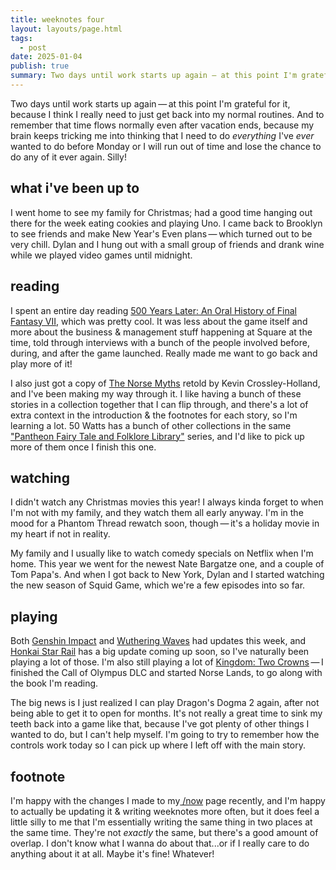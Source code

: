 ```yaml
---
title: weeknotes four
layout: layouts/page.html
tags:
  - post
date: 2025-01-04
publish: true
summary: Two days until work starts up again — at this point I'm grateful for it, because I think I really need to just get back into my normal routines.
---
```

Two days until work starts up again — at this point I'm grateful for it, because I think I really need to just get back into my normal routines. And to remember that time flows normally even after vacation ends, because my brain keeps tricking me into thinking that I need to do *everything* I've *ever* wanted to do before Monday or I will run out of time and lose the chance to do any of it ever again. Silly!

## what i've been up to
I went home to see my family for Christmas; had a good time hanging out there for the week eating cookies and playing Uno. I came back to Brooklyn to see friends and make New Year's Even plans — which turned out to be very chill. Dylan and I hung out with a small group of friends and drank wine while we played video games until midnight. 

## reading
I spent an entire day reading [500 Years Later: An Oral History of Final Fantasy VII](https://readonlymemory.com/shop/book/500-years-2nd-edition/), which was pretty cool. It was less about the game itself and more about the business & management stuff happening at Square at the time, told through interviews with a bunch of the people involved before, during, and after the game launched. Really made me want to go back and play more of it! 

I also just got a copy of [The Norse Myths](https://50wattsbooks.com/products/the-norse-myths-the-pantheon-fairy-tale-and-folklore-library) retold by Kevin Crossley-Holland, and I've been making my way through it. I like having a bunch of these stories in a collection together that I can flip through, and there's a lot of extra context in the introduction & the footnotes for each story, so I'm learning a lot. 50 Watts has a bunch of other collections in the same ["Pantheon Fairy Tale and Folklore Library"](https://50wattsbooks.com/search?q=pantheon+folk) series, and I'd like to pick up more of them once I finish this one.

## watching
I didn't watch any Christmas movies this year! I always kinda forget to when I'm not with my family, and they watch them all early anyway. I'm in the mood for a Phantom Thread rewatch soon, though — it's a holiday movie in my heart if not in reality. 

My family and I usually like to watch comedy specials on Netflix when I'm home. This year we went for the newest Nate Bargatze one, and a couple of Tom Papa's. And when I got back to New York, Dylan and I started watching the new season of Squid Game, which we're a few episodes into so far.

## playing
Both [Genshin Impact](../../../games/Genshin%20Impact/index.md) and [Wuthering Waves](../../../games/playing/Wuthering%20Waves/index.md) had updates this week, and [Honkai Star Rail](../../../games/playing/Honkai%20Star%20Rail/index.md) has a big update coming up soon, so I've naturally been playing a lot of those. I'm also still playing a lot of [Kingdom: Two Crowns](../3/index.md) — I finished the Call of Olympus DLC and started Norse Lands, to go along with the book I'm reading.

The big news is I just realized I can play Dragon's Dogma 2 again, after not being able to get it to open for months. It's not really a great time to sink my teeth back into a game like that, because I've got plenty of other things I wanted to do, but I can't help myself. I'm going to try to remember how the controls work today so I can pick up where I left off with the main story. 

## footnote
I'm happy with the changes I made to my[ /now](/now) page recently, and I'm happy to actually be updating it & writing weeknotes more often, but it does feel a little silly to me that I'm essentially writing the same thing in two places at the same time. They're not *exactly* the same, but there's a good amount of overlap. I don't know what I wanna do about that...or if I really care to do anything about it at all. Maybe it's fine! Whatever!